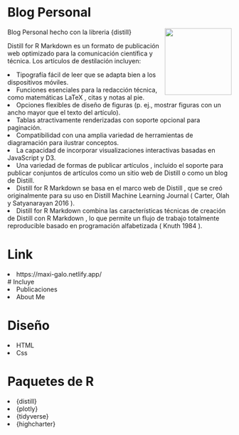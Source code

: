 # Blog Personal

<a href="https://rstudio.github.io/distill/" rel="nofollow"><img src="https://www.rstudio.com/blog/distill/distill.png" align="right" width="150" style="max-width: 100%;"></a>

Blog Personal hecho con la libreria {distill}

Distill for R Markdown es un formato de publicación web optimizado para la comunicación científica y técnica. Los artículos de destilación incluyen:

<ui>

<li>
Tipografía fácil de leer que se adapta bien a los dispositivos móviles.
</li>
<li>
Funciones esenciales para la redacción técnica, como matemáticas LaTeX , citas y notas al pie.
</li>
<li>
Opciones flexibles de diseño de figuras (p. ej., mostrar figuras con un ancho mayor que el texto del artículo).
</li>
<li>
Tablas atractivamente renderizadas con soporte opcional para paginación.
</li>
<li>
Compatibilidad con una amplia variedad de herramientas de diagramación para ilustrar conceptos.
</li>
<li>
La capacidad de incorporar visualizaciones interactivas basadas en JavaScript y D3.
</li>
<li>
Una variedad de formas de publicar artículos , incluido el soporte para publicar conjuntos de artículos como un sitio web de Distill o como un blog de Distill.
</li>
<li>
Distill for R Markdown se basa en el marco web de Distill , que se creó originalmente para su uso en Distill Machine Learning Journal ( Carter, Olah y Satyanarayan 2016 ).
</li>
<li>
Distill for R Markdown combina las características técnicas de creación de Distill con R Markdown , lo que permite un flujo de trabajo totalmente reproducible basado en programación alfabetizada ( Knuth 1984 ).
</li>
</ui>

# Link

<ui>
<li>
https://maxi-galo.netlify.app/
</li>
</ui>
# Incluye

<ui>

<li>
Publicaciones
</li>

<li>
About Me
</li>


</ui>

# Diseño

<ui>

<li>
HTML
</li>

<li>
Css
</li>


</ui>


# Paquetes de R

<ui>

<li>
{distill}
</li>

<li>
{plotly}
</li>

<li>
{tidyverse}
</li>

<li>
{highcharter}
</li>

</ui>


